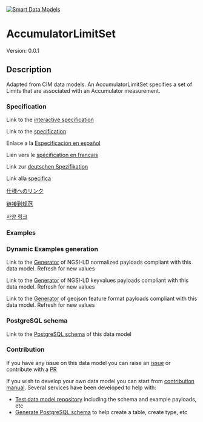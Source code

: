 [![Smart Data Models](https://smartdatamodels.org/wp-content/uploads/2022/01/SmartDataModels_logo.png "Logo")](https://smartdatamodels.org)
# AccumulatorLimitSet
Version: 0.0.1

## Description 

Adapted from CIM data models. An AccumulatorLimitSet specifies a set of Limits that are associated with an Accumulator measurement.
### Specification

Link to the [interactive specification](https://swagger.lab.fiware.org/?url=https://smart-data-models.github.io/dataModel.EnergyCIM/AccumulatorLimitSet/swagger.yaml)

Link to the [specification](https://github.com/smart-data-models/dataModel.EnergyCIM/blob/master/AccumulatorLimitSet/doc/spec.md)

Enlace a la [Especificación en español](https://github.com/smart-data-models/dataModel.EnergyCIM/blob/master/AccumulatorLimitSet/doc/spec_ES.md)

Lien vers le [spécification en français](https://github.com/smart-data-models/dataModel.EnergyCIM/blob/master/AccumulatorLimitSet/doc/spec_FR.md)

Link zur [deutschen Spezifikation](https://github.com/smart-data-models/dataModel.EnergyCIM/blob/master/AccumulatorLimitSet/doc/spec_DE.md)

Link alla [specifica](https://github.com/smart-data-models/dataModel.EnergyCIM/blob/master/AccumulatorLimitSet/doc/spec_IT.md)

[仕様へのリンク](https://github.com/smart-data-models/dataModel.EnergyCIM/blob/master/AccumulatorLimitSet/doc/spec_JA.md)

[链接到规范](https://github.com/smart-data-models/dataModel.EnergyCIM/blob/master/AccumulatorLimitSet/doc/spec_ZH.md)

[사양 링크](https://github.com/smart-data-models/dataModel.EnergyCIM/blob/master/AccumulatorLimitSet/doc/spec_KO.md)
### Examples
### Dynamic Examples generation

Link to the [Generator](https://smartdatamodels.org/extra/ngsi-ld_generator.php?schemaUrl=https://raw.githubusercontent.com/smart-data-models/dataModel.EnergyCIM/master/AccumulatorLimitSet/schema.json&email=info@smartdatamodels.org) of NGSI-LD normalized payloads compliant with this data model. Refresh for new values

Link to the [Generator](https://smartdatamodels.org/extra/ngsi-ld_generator_keyvalues.php?schemaUrl=https://raw.githubusercontent.com/smart-data-models/dataModel.EnergyCIM/master/AccumulatorLimitSet/schema.json&email=info@smartdatamodels.org) of NGSI-LD keyvalues payloads compliant with this data model. Refresh for new values

Link to the [Generator](https://smartdatamodels.org/extra/geojson_features_generator.php?schemaUrl=https://raw.githubusercontent.com/smart-data-models/dataModel.EnergyCIM/master/AccumulatorLimitSet/schema.json&email=info@smartdatamodels.org) of geojson feature format payloads compliant with this data model. Refresh for new values
### PostgreSQL schema

Link to the [PostgreSQL schema](https://github.com/smart-data-models/dataModel.EnergyCIM/blob/master/AccumulatorLimitSet/schema.sql) of this data model
### Contribution

 If you have any issue on this data model you can raise an [issue](https://github.com/smart-data-models/dataModel.EnergyCIM/issues)  or contribute with a [PR](https://github.com/smart-data-models/dataModel.EnergyCIM/pulls)

 If you wish to develop your own data model you can start from [contribution manual](https://bit.ly/contribution_manual). Several services have been developed to help with: 
 - [Test data model repository](https://smartdatamodels.org/index.php/data-models-contribution-api/) including the schema and example payloads, etc
 - [Generate PostgreSQL schema](https://smartdatamodels.org/index.php/sql-service/) to help create a table, create type, etc